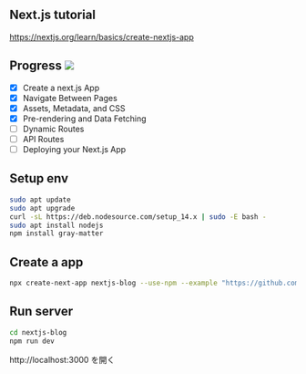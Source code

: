 ## Next.js tutorial

https://nextjs.org/learn/basics/create-nextjs-app

## Progress ![](https://progress-bar.dev/4/?scale=7&suffix=/7)
- [x] Create a next.js App
- [x] Navigate Between Pages
- [x] Assets, Metadata, and CSS
- [x] Pre-rendering and Data Fetching
- [ ] Dynamic Routes
- [ ] API Routes
- [ ] Deploying your Next.js App

## Setup env
```bash
sudo apt update
sudo apt upgrade
curl -sL https://deb.nodesource.com/setup_14.x | sudo -E bash -
sudo apt install nodejs
npm install gray-matter
```

## Create a app
```bash
npx create-next-app nextjs-blog --use-npm --example "https://github.com/vercel/next-learn-starter/tree/master/learn-starter"
```

## Run server
```bash
cd nextjs-blog
npm run dev
```

http://localhost:3000 を開く

